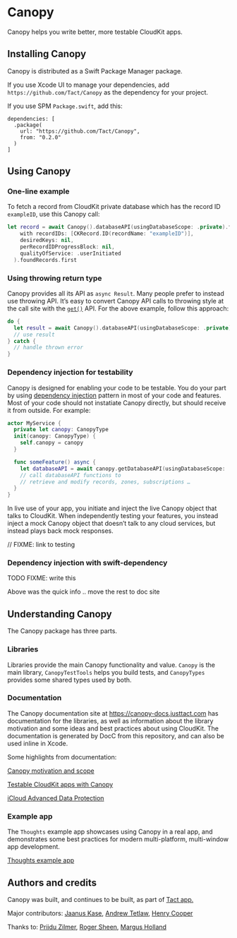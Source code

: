 # Canopy

Canopy helps you write better, more testable CloudKit apps.

## Installing Canopy

Canopy is distributed as a Swift Package Manager package.

If you use Xcode UI to manage your dependencies, add `https://github.com/Tact/Canopy` as the dependency for your project.

If you use SPM `Package.swift`, add this:

```
dependencies: [
  .package(
    url: "https://github.com/Tact/Canopy",
    from: "0.2.0"
  )
]
```

## Using Canopy

### One-line example

To fetch a record from CloudKit private database which has the record ID `exampleID`, use this Canopy call:

```swift
let record = await Canopy().databaseAPI(usingDatabaseScope: .private).fetchRecords(
    with recordIDs: [CKRecord.ID(recordName: "exampleID")],
    desiredKeys: nil,
    perRecordIDProgressBlock: nil,
    qualityOfService: .userInitiated
  ).foundRecords.first
```

### Using throwing return type

Canopy provides all its API as `async Result`. Many people prefer to instead use throwing API. It’s easy to convert Canopy API calls to throwing style at the call site with the [`get()`](https://developer.apple.com/documentation/swift/result/get()) API. For the above example, follow this approach:

```swift
do {
  let result = await Canopy().databaseAPI(usingDatabaseScope: .private).fetchRecords(…).get()
  // use result
} catch {
  // handle thrown error
}
```

### Dependency injection for testability

Canopy is designed for enabling your code to be testable. You do your part by using [dependency injection](https://en.wikipedia.org/wiki/Dependency_injection) pattern in most of your code and features. Most of your code should not instatiate Canopy directly, but should receive it from outside. For example:

```swift
actor MyService {
  private let canopy: CanopyType
  init(canopy: CanopyType) {
    self.canopy = canopy
  }

  func someFeature() async {
    let databaseAPI = await canopy.getDatabaseAPI(usingDatabaseScope: .private)
    // call databaseAPI functions to
    // retrieve and modify records, zones, subscriptions …
  }
}
```

In live use of your app, you initiate and inject the live Canopy object that talks to CloudKit. When independently testing your features, you instead inject a mock Canopy object that doesn’t talk to any cloud services, but instead plays back mock responses.

// FIXME: link to testing

### Dependency injection with swift-dependency

TODO FIXME: write this

Above was the quick info .. move the rest to doc site

## Understanding Canopy

The Canopy package has three parts.

### Libraries

Libraries provide the main Canopy functionality and value. `Canopy` is the main library, `CanopyTestTools` helps you build tests, and `CanopyTypes` provides some shared types used by both.

### Documentation

The Canopy documentation site at <https://canopy-docs.justtact.com> has documentation for the libraries, as well as information about the library motivation and some ideas and best practices about using CloudKit. The documentation is generated by DocC from this repository, and can also be used inline in Xcode.

Some highlights from documentation:

[Canopy motivation and scope](https://canopy-docs.justtact.com/documentation/canopy/motivation-and-scope)

[Testable CloudKit apps with Canopy](https://canopy-docs.justtact.com/documentation/canopy/testable-cloudkit-apps-with-canopy)

[iCloud Advanced Data Protection](https://canopy-docs.justtact.com/documentation/canopy/icloud-advanced-data-protection)

### Example app

The `Thoughts` example app showcases using Canopy in a real app, and demonstrates some best practices for modern multi-platform, multi-window app development.

[Thoughts example app](https://canopy-docs.justtact.com/documentation/canopy/thoughts-example-app)

## Authors and credits

Canopy was built, and continues to be built, as part of [Tact app.](https://justtact.com/)

Major contributors: [Jaanus Kase](https://github.com/jaanus), [Andrew Tetlaw](https://github.com/atetlaw), [Henry Cooper](https://github.com/pillboxer)

Thanks to: [Priidu Zilmer](https://github.com/priiduzilmer), [Roger Sheen](https://github.com/infotexture), [Margus Holland](https://github.com/margusholland)
